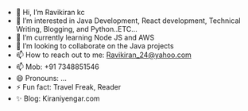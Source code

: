 - 👋 Hi, I’m Ravikiran kc
- 👀 I’m interested in Java Development, React development, Technical Writing, Blogging, and Python..ETC...
- 🌱 I’m currently learning Node JS and AWS
- 💞️ I’m looking to collaborate on the Java projects
- 📫 How to reach out to me: Ravikiran_24@yahoo.com
- 📫 Mob: +91 7348851546
- 😄 Pronouns: ...
- ⚡ Fun fact: Travel Freak, Reader
- ✨ Blog: Kiraniyengar.com

<!---
24Ravikirankc/24Ravikirankc is a ✨ special ✨ repository because its `README.md` (this file) appears on your GitHub profile.
You can click the Preview link to take a look at your changes.
--->
